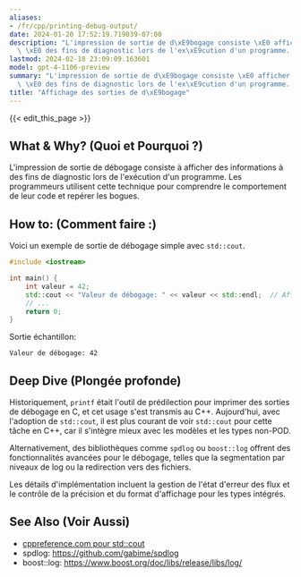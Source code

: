 ```yaml
---
aliases:
- /fr/cpp/printing-debug-output/
date: 2024-01-20 17:52:19.719039-07:00
description: "L'impression de sortie de d\xE9bogage consiste \xE0 afficher des informations\
  \ \xE0 des fins de diagnostic lors de l'ex\xE9cution d'un programme. Les programmeurs\u2026"
lastmod: 2024-02-18 23:09:09.163601
model: gpt-4-1106-preview
summary: "L'impression de sortie de d\xE9bogage consiste \xE0 afficher des informations\
  \ \xE0 des fins de diagnostic lors de l'ex\xE9cution d'un programme. Les programmeurs\u2026"
title: "Affichage des sorties de d\xE9bogage"
---
```


{{< edit_this_page >}}

## What & Why? (Quoi et Pourquoi ?)
L'impression de sortie de débogage consiste à afficher des informations à des fins de diagnostic lors de l'exécution d'un programme. Les programmeurs utilisent cette technique pour comprendre le comportement de leur code et repérer les bogues.

## How to: (Comment faire :)
Voici un exemple de sortie de débogage simple avec `std::cout`. 

```C++
#include <iostream>

int main() {
    int valeur = 42;
    std::cout << "Valeur de débogage: " << valeur << std::endl;  // Affiche la valeur pour le débogage
    // ...
    return 0;
}
```

Sortie échantillon:
```
Valeur de débogage: 42
```

## Deep Dive (Plongée profonde)
Historiquement, `printf` était l'outil de prédilection pour imprimer des sorties de débogage en C, et cet usage s'est transmis au C++. Aujourd'hui, avec l'adoption de `std::cout`, il est plus courant de voir `std::cout` pour cette tâche en C++, car il s'intègre mieux avec les modèles et les types non-POD. 

Alternativement, des bibliothèques comme `spdlog` ou `boost::log` offrent des fonctionnalités avancées pour le débogage, telles que la segmentation par niveaux de log ou la redirection vers des fichiers.

Les détails d'implémentation incluent la gestion de l'état d'erreur des flux et le contrôle de la précision et du format d'affichage pour les types intégrés.

## See Also (Voir Aussi)
- [cppreference.com pour std::cout](https://en.cppreference.com/w/cpp/io/cout)
- spdlog: https://github.com/gabime/spdlog
- boost::log: https://www.boost.org/doc/libs/release/libs/log/
